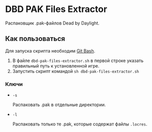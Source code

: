 # DBD PAK Files Extractor

Распаковщик .pak-файлов Dead by Daylight.

## Как пользоваться

Для запуска скрипта необходим [Git Bash](https://git-scm.com/download/win).

1. В файле `dbd-pak-files-extractor.sh` в первой строке указать правильный путь к установленной игре.
2. Запустить скрипт командой `sh dbd-pak-files-extractor.sh`

### Ключи

- `-s`

  Распаковать .pak в отдельные директории.

- `-l`

  Распаковать только те .pak, которые содержат файлы `.locres`.
